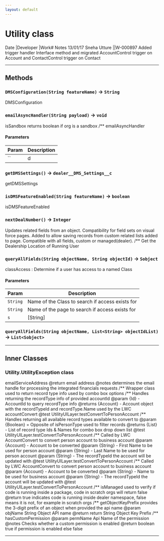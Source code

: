 ```yaml
---
layout: default
---
```

# Utility class

 Date            |Developer            |Work# Notes 13/01/17           Sneha Utture         ||W-000897 Added trigger handler Interface method and migrated AccountControl trigger on Account and ContactControl trigger on Contact

---
## Methods
### `DMSConfiguration(String featureName)` → `String`

 DMSConfiguration

### `emailAsyncHandler(String payload)` → `void`

 isSandbox returns boolean if org is a sandbox /** emailAsyncHandler

#### Parameters
|Param|Description|
|-----|-----------|
|`` | d |

### `getDMSSettings()` → `dealer__DMS_Settings__c`

 getDMSSettings

### `isDMSFeatureEnabled(String featureName)` → `boolean`

 isDMSFeatureEnabled

### `nextDealNumber()` → `Integer`

 Updates related fields from an object. Compatibility for field sets on visual force pages. Added to allow saving records from custom related lists added to page. Compatible with all fields, custom or managed(dealer). /** Get the Dealership Location of Running User

### `queryAllFields(String objectName, String objectId)` → `Sobject`

 classAccess : Determine if a user has access to a named Class

#### Parameters
|Param|Description|
|-----|-----------|
|`String` |  Name of the Class to search if access exists for |
|`String` |  Name of the page to search if access exists for |
|`s` |  [String] |

### `queryAllFields(String objectName, List<String> objectIdList)` → `List<Sobject>`
---
## Inner Classes

### Utility.UtilityException class

 emailServiceAddress @return email address @notes determines the email handle for processing the integrated financials requests /** Wrapper class used to return record type info used by combo box options /** Handles returning the recordType info of provided accountId @param {Id} - AccountId to query recordType info @returns {Account} - Account object with the recordTypeId and recordType.Name used by the LWC accountConvert @test UtilityUILayer.testConvertToPersonAccount /** Handles returning all available record types available to convert to @param {Boolean} = Opposite of isPersonType used to filter records @returns {List<Selection>} - List of record type Ids & Names for combo box drop down list @test UtilityUILayer.testConvertToPersonAccount /** Called by LWC AccountConvert to convert person account to business account @param {Account} - Account to be converted @param {String} - First Name to be used for person account @param {String} - Last Name to be used for person account @param {String} - The recordTypeId the account will be updated with @test UtilityUILayer.testConvertToPersonAccount /** Called by LWC AccountConvert to convert person account to business account @param {Account} - Account to be converted @param {String} - Name to be used for business account @param {String} - The recordTypeId the account will be updated with @test UtilityUILayer.testConvertToPersonAccount /** isManaged used to verify if code is running inside a package, code in scratch orgs will return false @return   true indicates code is running inside dealer namespace, false means it is not, for example in scratch orgs /** getObjectKeyPrefix provides the 3-digit prefix of an object when provided the api name @param  objName String Object API name @return         return String Object Key Prefix /** hasCustomPermission @param  permName Api Name of the permission @notes Checks whether a custom permission is enabled @return boolean true if permission is enabled else false

---
